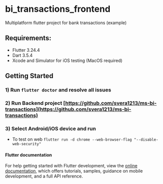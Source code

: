 # bi_transactions_frontend

Multiplatform flutter project for bank transactions (example)

## Requirements:
- Flutter 3.24.4
- Dart 3.5.4
- Xcode and Simulator for iOS testing (MacOS required)

## Getting Started

### 1) Run `flutter doctor` and resolve all issues

### 2) Run Backend project [https://github.com/svera1213/ms-bi-transactions](https://github.com/svera1213/ms-bi-transactions)

### 3) Select Android/iOS device and run
- To test on web `flutter run -d chrome --web-browser-flag "--disable-web-security"`


#### Flutter documentation
For help getting started with Flutter development, view the
[online documentation](https://docs.flutter.dev/), which offers tutorials,
samples, guidance on mobile development, and a full API reference.
